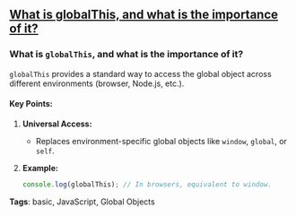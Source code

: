 ## [What is globalThis, and what is the importance of it?](#what-is-globalthis-and-what-is-the-importance-of-it)

### What is `globalThis`, and what is the importance of it?

`globalThis` provides a standard way to access the global object across different environments (browser, Node.js, etc.).

#### Key Points:
1. **Universal Access:**
   - Replaces environment-specific global objects like `window`, `global`, or `self`.

2. **Example:**
   ```javascript
   console.log(globalThis); // In browsers, equivalent to window.
   ```

**Tags**: basic, JavaScript, Global Objects


